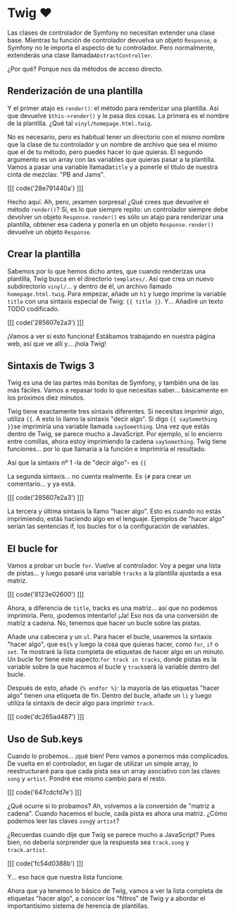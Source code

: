 # Twig ❤️

Las clases de controlador de Symfony no necesitan extender una clase base. Mientras tu función de controlador devuelva un objeto `Response`, a Symfony no le importa el aspecto de tu controlador. Pero normalmente, extenderás una clase llamada`AbstractController`.

¿Por qué? Porque nos da métodos de acceso directo.

## Renderización de una plantilla

Y el primer atajo es `render()`: el método para renderizar una plantilla. Así que devuelve `$this->render()` y le pasa dos cosas. La primera es el nombre de la plantilla. ¿Qué tal `vinyl/homepage.html.twig`.

No es necesario, pero es habitual tener un directorio con el mismo nombre que la clase de tu controlador y un nombre de archivo que sea el mismo que el de tu método, pero puedes hacer lo que quieras. El segundo argumento es un array con las variables que quieras pasar a la plantilla. Vamos a pasar una variable llamada`title` y a ponerle el título de nuestra cinta de mezclas: "PB and Jams".

[[[ code('28e791440a') ]]]

Hecho aquí. Ah, pero, ¡examen sorpresa! ¿Qué crees que devuelve el método `render()`? Sí, es lo que siempre repito: un controlador siempre debe devolver un objeto `Response`. `render()` es sólo un atajo para renderizar una plantilla, obtener esa cadena y ponerla en un objeto `Response`. `render()` devuelve un objeto `Response`.

## Crear la plantilla

Sabemos por lo que hemos dicho antes, que cuando renderizas una plantilla, Twig busca en el directorio `templates/`. Así que crea un nuevo subdirectorio `vinyl/`... y dentro de él, un archivo llamado `homepage.html.twig`. Para empezar, añade un `h1` y luego imprime la variable `title` con una sintaxis especial de Twig: `{{ title }}`. Y... Añadiré un texto TODO codificado.

[[[ code('285607e2a3') ]]]

¡Vamos a ver si esto funciona! Estábamos trabajando en nuestra página web, así que ve allí y... ¡hola Twig!

## Sintaxis de Twigs 3

Twig es una de las partes más bonitas de Symfony, y también una de las más fáciles. Vamos a repasar todo lo que necesitas saber... básicamente en los próximos diez minutos.

Twig tiene exactamente tres sintaxis diferentes. Si necesitas imprimir algo, utiliza `{{`. A esto lo llamo la sintaxis "decir algo". Si digo `{{ saySomething }}`se imprimiría una variable llamada `saySomething`. Una vez que estás dentro de Twig, se parece mucho a JavaScript. Por ejemplo, si lo encierro entre comillas, ahora estoy imprimiendo la cadena `saySomething`. Twig tiene funciones... por lo que llamaría a la función e imprimiría el resultado.

Así que la sintaxis nº 1 -la de "decir algo"- es `{{`

La segunda sintaxis... no cuenta realmente. Es `{#` para crear un comentario... y ya está.

[[[ code('285607e2a3') ]]]

La tercera y última sintaxis la llamo "hacer algo". Esto es cuando no estás imprimiendo, estás haciendo algo en el lenguaje. Ejemplos de "hacer algo" serían las sentencias if, los bucles for o la configuración de variables.

## El bucle for

Vamos a probar un bucle `for`. Vuelve al controlador. Voy a pegar una lista de pistas... y luego pasaré una variable `tracks` a la plantilla ajustada a esa matriz.

[[[ code('8123e02600') ]]]

Ahora, a diferencia de `title`, tracks es una matriz... así que no podemos imprimirla. Pero, ¡podemos intentarlo! ¡Ja! Eso nos da una conversión de matriz a cadena. No, tenemos que hacer un bucle sobre las pistas.

Añade una cabecera y un `ul`. Para hacer el bucle, usaremos la sintaxis "hacer algo", que es`{%` y luego la cosa que quieras hacer, como `for`, `if` o `set`. Te mostraré la lista completa de etiquetas de hacer algo en un minuto. Un bucle for tiene este aspecto:`for track in tracks`, donde pistas es la variable sobre la que hacemos el bucle y `track`será la variable dentro del bucle.

Después de esto, añade `{% endfor %}`: la mayoría de las etiquetas "hacer algo" tienen una etiqueta de fin. Dentro del bucle, añade un `li` y luego utiliza la sintaxis de decir algo para imprimir `track`.

[[[ code('dc265ad487') ]]]

## Uso de Sub.keys

Cuando lo probemos... ¡qué bien! Pero vamos a ponernos más complicados. De vuelta en el controlador, en lugar de utilizar un simple array, lo reestructuraré para que cada pista sea un array asociativo con las claves `song` y `artist`. Pondré ese mismo cambio para el resto.

[[[ code('647cdcfd7e') ]]]

¿Qué ocurre si lo probamos? Ah, volvemos a la conversión de "matriz a cadena". Cuando hacemos el bucle, cada pista es ahora una matriz. ¿Cómo podemos leer las claves `song`y `artist`?

¿Recuerdas cuando dije que Twig se parece mucho a JavaScript? Pues bien, no debería sorprender que la respuesta sea `track.song` y `track.artist`.

[[[ code('fc54d0388b') ]]]

Y... eso hace que nuestra lista funcione.

Ahora que ya tenemos lo básico de Twig, vamos a ver la lista completa de etiquetas "hacer algo", a conocer los "filtros" de Twig y a abordar el importantísimo sistema de herencia de plantillas.
